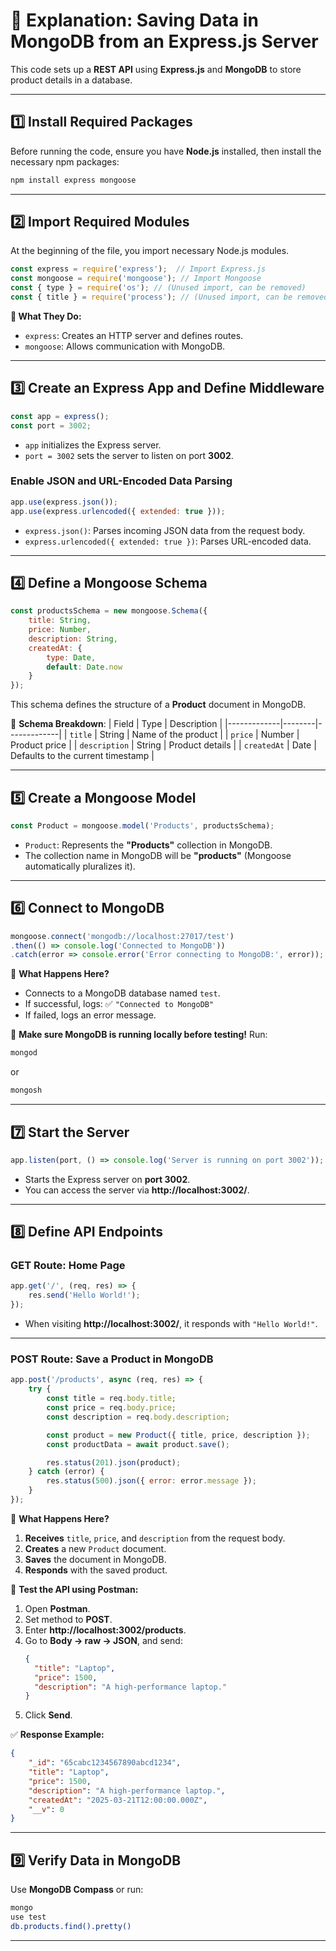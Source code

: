 # **📌 Explanation: Saving Data in MongoDB from an Express.js Server**
This code sets up a **REST API** using **Express.js** and **MongoDB** to store product details in a database.

---

## **1️⃣ Install Required Packages**
Before running the code, ensure you have **Node.js** installed, then install the necessary npm packages:

```sh
npm install express mongoose
```

---

## **2️⃣ Import Required Modules**
At the beginning of the file, you import necessary Node.js modules.

```javascript
const express = require('express');  // Import Express.js
const mongoose = require('mongoose'); // Import Mongoose
const { type } = require('os'); // (Unused import, can be removed)
const { title } = require('process'); // (Unused import, can be removed)
```

**🔹 What They Do:**
- `express`: Creates an HTTP server and defines routes.
- `mongoose`: Allows communication with MongoDB.

---

## **3️⃣ Create an Express App and Define Middleware**
```javascript
const app = express();
const port = 3002;
```
- `app` initializes the Express server.
- `port = 3002` sets the server to listen on port **3002**.

### **Enable JSON and URL-Encoded Data Parsing**
```javascript
app.use(express.json());
app.use(express.urlencoded({ extended: true }));
```
- `express.json()`: Parses incoming JSON data from the request body.
- `express.urlencoded({ extended: true })`: Parses URL-encoded data.

---

## **4️⃣ Define a Mongoose Schema**
```javascript
const productsSchema = new mongoose.Schema({
    title: String,
    price: Number,
    description: String,    
    createdAt: {
        type: Date, 
        default: Date.now
    }                        
});
```
This schema defines the structure of a **Product** document in MongoDB.

🔹 **Schema Breakdown**:
| Field       | Type   | Description |
|-------------|--------|-------------|
| `title`     | String | Name of the product |
| `price`     | Number | Product price |
| `description` | String | Product details |
| `createdAt` | Date | Defaults to the current timestamp |

---

## **5️⃣ Create a Mongoose Model**
```javascript
const Product = mongoose.model('Products', productsSchema);
```
- `Product`: Represents the **"Products"** collection in MongoDB.
- The collection name in MongoDB will be **"products"** (Mongoose automatically pluralizes it).

---

## **6️⃣ Connect to MongoDB**
```javascript
mongoose.connect('mongodb://localhost:27017/test')
.then(() => console.log('Connected to MongoDB'))
.catch(error => console.error('Error connecting to MongoDB:', error));
```
🔹 **What Happens Here?**
- Connects to a MongoDB database named `test`.
- If successful, logs: ✅ `"Connected to MongoDB"`
- If failed, logs an error message.

📌 **Make sure MongoDB is running locally before testing!**
Run:
```sh
mongod
```
or
```sh
mongosh
```

---

## **7️⃣ Start the Server**
```javascript
app.listen(port, () => console.log('Server is running on port 3002'));
```
- Starts the Express server on **port 3002**.
- You can access the server via **http://localhost:3002/**.

---

## **8️⃣ Define API Endpoints**

### **GET Route: Home Page**
```javascript
app.get('/', (req, res) => {
    res.send('Hello World!');
});
```
- When visiting **http://localhost:3002/**, it responds with `"Hello World!"`.

---

### **POST Route: Save a Product in MongoDB**
```javascript
app.post('/products', async (req, res) => {
    try {
        const title = req.body.title;
        const price = req.body.price;
        const description = req.body.description;

        const product = new Product({ title, price, description });
        const productData = await product.save();                            

        res.status(201).json(product);
    } catch (error) {
        res.status(500).json({ error: error.message });
    }
});
```

🔹 **What Happens Here?**
1. **Receives** `title`, `price`, and `description` from the request body.
2. **Creates** a new `Product` document.
3. **Saves** the document in MongoDB.
4. **Responds** with the saved product.

📌 **Test the API using Postman:**
1. Open **Postman**.
2. Set method to **POST**.
3. Enter **http://localhost:3002/products**.
4. Go to **Body → raw → JSON**, and send:
   ```json
   {
     "title": "Laptop",
     "price": 1500,
     "description": "A high-performance laptop."
   }
   ```
5. Click **Send**.

✅ **Response Example:**
```json
{
    "_id": "65cabc1234567890abcd1234",
    "title": "Laptop",
    "price": 1500,
    "description": "A high-performance laptop.",
    "createdAt": "2025-03-21T12:00:00.000Z",
    "__v": 0
}
```

---

## **9️⃣ Verify Data in MongoDB**
Use **MongoDB Compass** or run:

```sh
mongo
use test
db.products.find().pretty()
```

---
